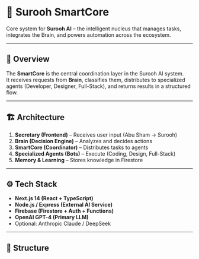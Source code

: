 # 🧠 Surooh SmartCore

Core system for **Surooh AI** – the intelligent nucleus that manages tasks, integrates the Brain, and powers automation across the ecosystem.

---

## 🚀 Overview
The **SmartCore** is the central coordination layer in the Surooh AI system.  
It receives requests from **Brain**, classifies them, distributes to specialized agents (Developer, Designer, Full-Stack), and returns results in a structured flow.

---

## 🏗️ Architecture
1. **Secretary (Frontend)** – Receives user input (Abu Sham → Surooh)  
2. **Brain (Decision Engine)** – Analyzes and decides actions  
3. **SmartCore (Coordinator)** – Distributes tasks to agents  
4. **Specialized Agents (Bots)** – Execute (Coding, Design, Full-Stack)  
5. **Memory & Learning** – Stores knowledge in Firestore  

---

## ⚙️ Tech Stack
- **Next.js 14 (React + TypeScript)**
- **Node.js / Express (External AI Service)**
- **Firebase (Firestore + Auth + Functions)**
- **OpenAI GPT-4 (Primary LLM)**
- Optional: Anthropic Claude / DeepSeek

---

## 📂 Structure

